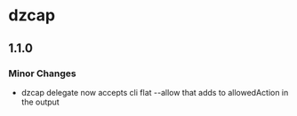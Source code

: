 # dzcap

## 1.1.0

### Minor Changes

- dzcap delegate now accepts cli flat --allow that adds to allowedAction in the output
